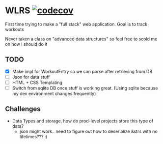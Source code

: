 # WLRS [![codecov](https://codecov.io/gh/Zusier/wlrs/branch/main/graph/badge.svg?token=JQX7FH4WL5)](https://codecov.io/gh/Zusier/wlrs)

First time trying to make a "full stack" web application. Goal is to track workouts

Never taken a class on "advanced data structures" so feel free to scold me on how I should do it

## TODO

- [x] Make impl for WorkoutEntry so we can parse after retrieving from DB
- [ ] Json for data stuff
- [ ] HTML + CSS Templating
- [ ] Switch from sqlite DB once stuff is working great. (Using sqlite because my dev environment changes frequently)

## Challenges

- Data Types and storage, how do prod-level projects store this type of data?
  - json might work.. need to figure out how to deserialize &strs with no lifetimes??? :(